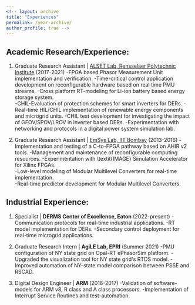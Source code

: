 ```yaml
---
<!-- layout: archive
title: "Experiences"
permalink: /year-archive/
author_profile: true -->
---
```



## Academic Research/Experience:

1. Graduate Research Assistant | [ALSET Lab, Rensselaer Polytechnic Institute](https://alsetlab.github.io/) (2017-2021)
    -FPGA based Phasor Measurement Unit implementation and verification. 
    -Time-critical control application development on reconfigurable hardware based on real time PMU streams. 
    -Cross platform RT-modeling for Li-ion battery based energy storage system.  
    -CHIL-Evaluation of protection schemes for smart inverters for DERs. 
    -Real-time HIL/CHIL implementation of renewable energy components and microgrid units. 
    -CHIL test development for investigating the impact of GFOV/SPOV/LROV in inverter based DERs.
    -Experimentation with networking and protocols in a digital power system simulation lab. 
  
2. Graduate Research Assistant | [EmSys Lab, IIT Bombay](https://www.ee.iitb.ac.in/web/research/labs/emsys) (2013-2016)
    -Implementation and testing of a C-to-FPGA pathway based on AHIR v2 tools.
    -Management and maintenance of reconfigurable computing resources. 
    -Experimentation with \textit{IMAGE} Simulation Accelerator for Xilinx FPGAs.   
    -Low-level modeling of Modular Multilevel Converters for real-time implementation.  
    -Real-time predictor development for Modular Multilevel Converters.

## Industrial Experience: 

1. Specialist | **DERMS Center of Excellence, Eaton** (2022-present)
    -Communication protocols for real-time industrial applications. 
    -RT model implementation for DERs. 
    -Secondary control deployment for real-time microgrid applications.
  
2. Graduate Research Intern | **AgiLE Lab, EPRI** (Summer 2021)
    -PMU configuration of NY state grid on Opal-RT ePhasorSim platform. 
    -Upgraded the visualization tool for NY state grid's RTDS model. 
    -Improved automation of NY-state model comparison between PSSE and RSCAD. 
  
3. Digital Design Engineer | **ARM** (2016-2017)
    -Validation of software-models for ARM v8, R class and A class processors. 
    -Implementation of Interrupt Service Routines and test-automation. 
